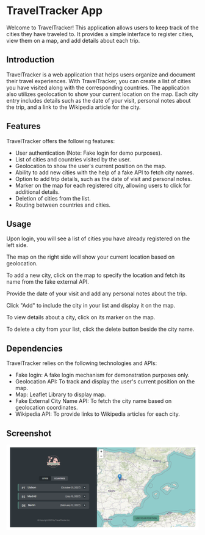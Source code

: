 # TravelTracker App

Welcome to TravelTracker! This application allows users to keep track of the cities they have traveled to. It provides a simple interface to register cities, view them on a map, and add details about each trip.

## Introduction

TravelTracker is a web application that helps users organize and document their travel experiences. With TravelTracker, you can create a list of cities you have visited along with the corresponding countries. The application also utilizes geolocation to show your current location on the map. Each city entry includes details such as the date of your visit, personal notes about the trip, and a link to the Wikipedia article for the city.

## Features

TravelTracker offers the following features:

- User authentication (Note: Fake login for demo purposes).
- List of cities and countries visited by the user.
- Geolocation to show the user's current position on the map.
- Ability to add new cities with the help of a fake API to fetch city names.
- Option to add trip details, such as the date of visit and personal notes.
- Marker on the map for each registered city, allowing users to click for additional details.
- Deletion of cities from the list.
- Routing between countries and cities.

## Usage

Upon login, you will see a list of cities you have already registered on the left side.

The map on the right side will show your current location based on geolocation.

To add a new city, click on the map to specify the location and fetch its name from the fake external API.

Provide the date of your visit and add any personal notes about the trip.

Click "Add" to include the city in your list and display it on the map.

To view details about a city, click on its marker on the map.

To delete a city from your list, click the delete button beside the city name.

## Dependencies

TravelTracker relies on the following technologies and APIs:

- Fake login: A fake login mechanism for demonstration purposes only.
- Geolocation API: To track and display the user's current position on the map.
- Map: Leaflet Library to display map.
- Fake External City Name API: To fetch the city name based on geolocation coordinates.
- Wikipedia API: To provide links to Wikipedia articles for each city.

## Screenshot

![TravelTracker](/public/TravelTracker-Screenshot.PNG)
